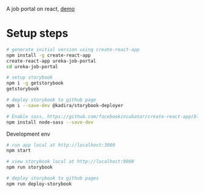 A job portal on react, [demo](https://tuanngominh.github.io/ureka-job-portal/)

# Setup steps
```sh
# generate initial version using create-react-app
npm install -g create-react-app
create-react-app ureka-job-portal
cd ureka-job-portal

# setup storybook
npm i -g getstorybook
getstorybook

# deploy storybook to github page
npm i --save-dev @kadira/storybook-deployer

# Enable sass, https://github.com/facebookincubator/create-react-app/blob/master/packages/react-scripts/template/README.md#adding-a-css-preprocessor-sass-less-etc
npm install node-sass --save-dev


```

Development env
```sh
# run app local at http://localhost:3000
npm start

# view storybook local at http://localhost:9009
npm run storybook

# deploy storybook to github pages
npm run deploy-storybook
```